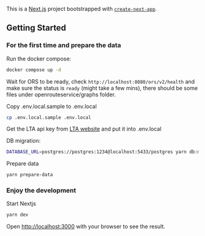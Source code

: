 This is a [Next.js](https://nextjs.org/) project bootstrapped with [`create-next-app`](https://github.com/vercel/next.js/tree/canary/packages/create-next-app).

## Getting Started

### For the first time and prepare the data

Run the docker compose:

```bash
docker compose up -d
```

Wait for ORS to be ready, check `http://localhost:8080/ors/v2/health` and make sure the status is `ready` (might take a few mins), there should be some files under openrouteservice/graphs folder.

Copy .env.local.sample to .env.local

```bash
cp .env.local.sample .env.local
```

Get the LTA api key from [LTA website](https://datamall.lta.gov.sg/content/datamall/en/request-for-api.html) and put it into .env.local 

DB migration:

```bash
DATABASE_URL=postgres://postgres:1234@localhost:5433/postgres yarn db:migrate
```

Prepare data

```bash
yarn prepare-data
```

### Enjoy the development

Start Nextjs

```bash
yarn dev
```

Open [http://localhost:3000](http://localhost:3000) with your browser to see the result.
